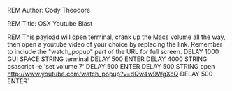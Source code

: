 REM Author: Cody Theodore

REM Title: OSX Youtube Blast

REM This payload will open terminal, crank up the Macs volume all the way, then open a youtube video of your choice by replacing the link. Remember to include the "watch_popup" part of the URL for full screen.
DELAY 1000
GUI SPACE
STRING terminal
DELAY 500
ENTER
DELAY 4000
STRING osascript -e 'set volume 7'
DELAY 500
ENTER
DELAY 500
STRING open http://www.youtube.com/watch_popup?v=dQw4w9WgXcQ
DELAY 500
ENTER`
